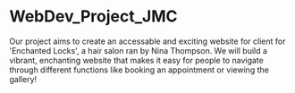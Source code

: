 # WebDev_Project_JMC

Our project aims to create an accessable and exciting website for client for 'Enchanted Locks', a hair salon ran by Nina Thompson.
We will build a vibrant, enchanting website that makes it easy for people to navigate through different functions like booking 
an appointment or viewing the gallery!
